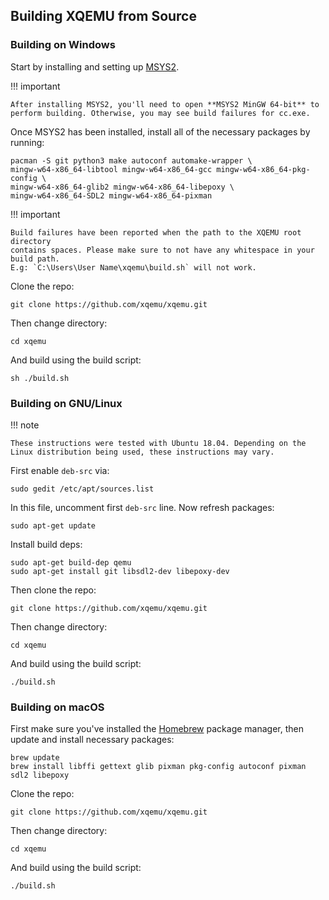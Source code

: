 Building XQEMU from Source
--------------------------

### Building on Windows

Start by installing and setting up [MSYS2](https://www.msys2.org/).

!!! important

    After installing MSYS2, you'll need to open **MSYS2 MinGW 64-bit** to
    perform building. Otherwise, you may see build failures for cc.exe.

Once MSYS2 has been installed, install all of the necessary packages by running:

    pacman -S git python3 make autoconf automake-wrapper \
    mingw-w64-x86_64-libtool mingw-w64-x86_64-gcc mingw-w64-x86_64-pkg-config \
    mingw-w64-x86_64-glib2 mingw-w64-x86_64-libepoxy \
    mingw-w64-x86_64-SDL2 mingw-w64-x86_64-pixman

!!! important

    Build failures have been reported when the path to the XQEMU root directory
    contains spaces. Please make sure to not have any whitespace in your build path.
    E.g: `C:\Users\User Name\xqemu\build.sh` will not work.

Clone the repo:

    git clone https://github.com/xqemu/xqemu.git

Then change directory:

    cd xqemu

And build using the build script:

    sh ./build.sh

### Building on GNU/Linux

!!! note

    These instructions were tested with Ubuntu 18.04. Depending on the
    Linux distribution being used, these instructions may vary.

First enable `deb-src` via:

    sudo gedit /etc/apt/sources.list

In this file, uncomment first `deb-src` line. Now refresh packages:

    sudo apt-get update

Install build deps:

    sudo apt-get build-dep qemu
    sudo apt-get install git libsdl2-dev libepoxy-dev

Then clone the repo:

    git clone https://github.com/xqemu/xqemu.git

Then change directory:

    cd xqemu

And build using the build script:

    ./build.sh

### Building on macOS

First make sure you've installed the [Homebrew](https://brew.sh/) package
manager, then update and install necessary packages:

    brew update
    brew install libffi gettext glib pixman pkg-config autoconf pixman sdl2 libepoxy

Clone the repo:

    git clone https://github.com/xqemu/xqemu.git

Then change directory:

    cd xqemu

And build using the build script:

    ./build.sh
